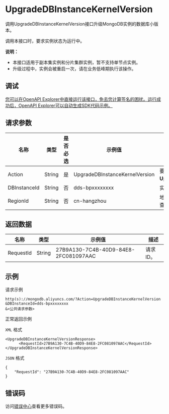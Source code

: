 # UpgradeDBInstanceKernelVersion

调用UpgradeDBInstanceKernelVersion接口升级MongoDB实例的数据库小版本。

调用本接口时，要求实例状态为运行中。

**说明：**

-   本接口适用于副本集实例和分片集群实例，暂不支持单节点实例。
-   升级过程中，实例会被重启一次，请在业务低峰期执行该操作。

## 调试

[您可以在OpenAPI Explorer中直接运行该接口，免去您计算签名的困扰。运行成功后，OpenAPI Explorer可以自动生成SDK代码示例。](https://api.aliyun.com/#product=Dds&api=UpgradeDBInstanceKernelVersion&type=RPC&version=2015-12-01)

## 请求参数

|名称|类型|是否必选|示例值|描述|
|--|--|----|---|--|
|Action|String|是|UpgradeDBInstanceKernelVersion|要执行的操作，取值： **UpgradeDBInstanceKernelVersion**。 |
|DBInstanceId|String|否|dds-bpxxxxxxxx|实例ID。 |
|RegionId|String|否|cn-hangzhou|地域ID，您可以调用[DescribeRegions](~~61933~~)查询。 |

## 返回数据

|名称|类型|示例值|描述|
|--|--|---|--|
|RequestId|String|27B9A130-7C4B-40D9-84E8-2FC081097AAC|请求ID。 |

## 示例

请求示例

```
http(s)://mongodb.aliyuncs.com/?Action=UpgradeDBInstanceKernelVersion
&DBInstanceId=dds-bpxxxxxxxx
&<公共请求参数>
```

正常返回示例

`XML` 格式

```
<UpgradeDBInstanceKernelVersionResponse>
	  <RequestId>27B9A130-7C4B-40D9-84E8-2FC081097AAC</RequestId>
</UpgradeDBInstanceKernelVersionResponse>
```

`JSON` 格式

```
{
	"RequestId": "27B9A130-7C4B-40D9-84E8-2FC081097AAC"
}
```

## 错误码

访问[错误中心](https://error-center.aliyun.com/status/product/Dds)查看更多错误码。

